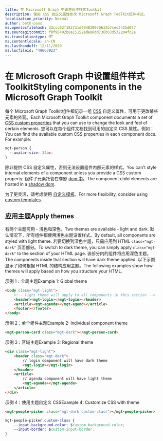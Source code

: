 ```yaml
---
title: 在 Microsoft Graph 中设置组件样式Toolkit
description: 使用 CSS 自定义属性修改 Microsoft Graph Toolkit组件样式。
localization_priority: Normal
author: beth-panx
ms.openlocfilehash: 33ccc02f182731d494820976632b7cec2425d077
ms.sourcegitcommit: f9f95402b8a15152ede90dd736b03d532204fc2e
ms.translationtype: MT
ms.contentlocale: zh-CN
ms.lasthandoff: 12/11/2020
ms.locfileid: "49663923"
---
```

# <a name="styling-components-in-the-microsoft-graph-toolkit"></a><span data-ttu-id="24e7b-103">在 Microsoft Graph 中设置组件样式Toolkit</span><span class="sxs-lookup"><span data-stu-id="24e7b-103">Styling components in the Microsoft Graph Toolkit</span></span>

<span data-ttu-id="24e7b-104">每个 Microsoft Graph Toolkit组件都记录一组 [CSS](https://developer.mozilla.org/en-US/docs/Web/CSS/Using_CSS_custom_properties) 自定义属性，可用于更改某些元素的外观。</span><span class="sxs-lookup"><span data-stu-id="24e7b-104">Each Microsoft Graph Toolkit component documents a set of [CSS custom properties](https://developer.mozilla.org/en-US/docs/Web/CSS/Using_CSS_custom_properties) that you can use to change the look and feel of certain elements.</span></span> <span data-ttu-id="24e7b-105">您可以在每个组件文档找到可用的自定义 CSS 属性。例如：</span><span class="sxs-lookup"><span data-stu-id="24e7b-105">You can find the available custom CSS properties in each component docs. For example:</span></span>

```css
mgt-person {
  --avatar-size: 34px;
}
```

<span data-ttu-id="24e7b-106">除非提供 CSS 自定义属性，否则无法设置组件内部元素的样式。</span><span class="sxs-lookup"><span data-stu-id="24e7b-106">You can't style internal elements of a component unless you provide a CSS custom property.</span></span> <span data-ttu-id="24e7b-107">组件子元素托管在卷影 [dom 中](https://developer.mozilla.org/en-US/docs/Web/Web_Components/Using_shadow_DOM)。</span><span class="sxs-lookup"><span data-stu-id="24e7b-107">The component child elements are hosted in a [shadow dom](https://developer.mozilla.org/en-US/docs/Web/Web_Components/Using_shadow_DOM).</span></span>

<span data-ttu-id="24e7b-108">为了更灵活，请考虑使用 [自定义模板](./templates.md)。</span><span class="sxs-lookup"><span data-stu-id="24e7b-108">For more flexibility, consider using [custom templates](./templates.md).</span></span>

## <a name="apply-themes"></a><span data-ttu-id="24e7b-109">应用主题</span><span class="sxs-lookup"><span data-stu-id="24e7b-109">Apply themes</span></span>

<span data-ttu-id="24e7b-110">有两个主题可用 - 浅色和深色。</span><span class="sxs-lookup"><span data-stu-id="24e7b-110">Two themes are available - light and dark.</span></span> <span data-ttu-id="24e7b-111">默认情况下，所有组件都使用浅色主题设置样式。</span><span class="sxs-lookup"><span data-stu-id="24e7b-111">By default, all components are styled with light theme.</span></span> <span data-ttu-id="24e7b-112">若要切换到深色主题，只需应用到 HTML `class="mgt-dark"` 页面部分。</span><span class="sxs-lookup"><span data-stu-id="24e7b-112">To switch to dark theme, you can simply apply `class="mgt-dark"` to the  section of your HTML page.</span></span> <span data-ttu-id="24e7b-113">该部分内的组件将应用深色主题。</span><span class="sxs-lookup"><span data-stu-id="24e7b-113">The components inside that section will have dark theme applied.</span></span> <span data-ttu-id="24e7b-114">以下示例显示了如何根据 HTML 的结构应用主题。</span><span class="sxs-lookup"><span data-stu-id="24e7b-114">The following examples show how themes will apply based on how you structure your HTML.</span></span>

<span data-ttu-id="24e7b-115">示例 1：全局主题</span><span class="sxs-lookup"><span data-stu-id="24e7b-115">Example 1: Global theme</span></span>

```html
<body class="mgt-light">
    <!-- light theme will apply to all components in this section -->
    <header><mgt-login></mgt-login></header>
    <article><mgt-agenda></mgt-agend></article>
    <footer></footer>
</body>
```

<span data-ttu-id="24e7b-116">示例 2：单个组件主题</span><span class="sxs-lookup"><span data-stu-id="24e7b-116">Example 2: Individual component theme</span></span>

```html
<mgt-person-card class="mgt-dark"></mgt-person-card>
```

<span data-ttu-id="24e7b-117">示例 3：区域主题</span><span class="sxs-lookup"><span data-stu-id="24e7b-117">Example 3: Regional theme</span></span>

```html
<div class="mgt-light">
    <header class="mgt-dark">
        // login component will have dark theme
        <mgt-login></mgt-login>
    </header>
    <article>
        // agenda component will have light theme
        <mgt-agenda></mgt-agenda>
    </article>
</div>
```

<span data-ttu-id="24e7b-118">示例 4：使用主题自定义 CSS</span><span class="sxs-lookup"><span data-stu-id="24e7b-118">Example 4: Customize CSS with theme</span></span>

```html
<mgt-people-picker class="mgt-dark custom-class"></mgt-people-picker>
```
```css
mgt-people-picker.custom-class {
    --input-background-color: $custom-background-color;
    --input-border: $custom-input-border;
}
```
